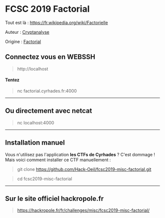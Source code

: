 # FCSC 2019 Factorial

Tout est là : https://fr.wikipedia.org/wiki/Factorielle


Auteur : [Cryptanalyse](https://twitter.com/Cryptanalyse)

Origine : [Factorial](https://hackropole.fr/fr/challenges/misc/fcsc2019-misc-factorial/)



## Connectez vous en WEBSSH
> http://localhost

#### Tentez 
> nc factorial.cyrhades.fr:4000


-----------

## Ou directement avec netcat
> nc localhost:4000

-----------

## Installation manuel
Vous n'utilisez pas l'application **les CTFs de Cyrhades** ? C'est dommage !
Mais voici comment installer ce CTF manuellement :

> git clone https://github.com/Hack-Oeil/fcsc2019-misc-factorial.git

> cd fcsc2019-misc-factorial


-----------

## Sur le site officiel hackropole.fr
> https://hackropole.fr/fr/challenges/misc/fcsc2019-misc-factorial/